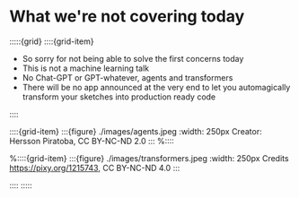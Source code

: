 # What we're not covering today

:::::{grid}
::::{grid-item}


- So sorry for not being able to solve the first concerns today
- This is not a machine learning talk
- No Chat-GPT or GPT-whatever, agents and transformers
- There will be no app announced at the very end to let you automagically transform your sketches into production ready code

::::

::::{grid-item}
:::{figure} ./images/agents.jpeg
:width: 250px
Creator: Hersson Piratoba, CC BY-NC-ND 2.0
:::
%::::

%::::{grid-item}
:::{figure} ./images/transformers.jpeg
:width: 250px
Credits https://pixy.org/1215743, CC BY-NC-ND 4.0
:::

::::
:::::

